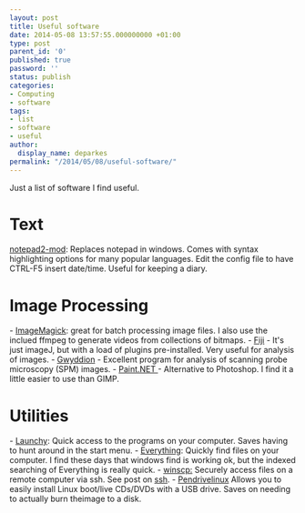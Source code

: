 ```yaml
---
layout: post
title: Useful software
date: 2014-05-08 13:57:55.000000000 +01:00
type: post
parent_id: '0'
published: true
password: ''
status: publish
categories:
- Computing
- software
tags:
- list
- software
- useful
author:
  display_name: deparkes
permalink: "/2014/05/08/useful-software/"
---
```

Just a list of software I find useful.
<h1>Text</h1>
<a title="Notepad2-mod" href="https://xhmikosr.github.io/notepad2-mod/">notepad2-mod</a>: Replaces notepad in windows. Comes with syntax highlighting options for many popular languages.
Edit the config file to have CTRL-F5 insert date/time. Useful for keeping a diary.
<h1>Image Processing</h1>
- <a title="ImageMagick" href="https://www.imagemagick.org/">ImageMagick</a>: great for batch processing image files. I also use the inclued ffmpeg to generate videos from collections of bitmaps.
- <a href="https://fiji.sc/Fiji">Fiji</a> - It's just imageJ, but with a load of plugins pre-installed. Very useful for analysis of images.
- <a href="https://gwyddion.net">Gwyddion</a> - Excellent program for analysis of scanning probe microscopy (SPM) images.
- <a href="https://www.getpaint.net/">Paint.NET </a>- Alternative to Photoshop. I find it a little easier to use than GIMP.
<h1>Utilities</h1>
- <a title="Launchy" href="https://www.launchy.net/">Launchy</a>: Quick access to the programs on your computer. Saves having to hunt around in the start menu.
- <a title="Everything" href="https://www.voidtools.com/">Everything</a>: Quickly find files on your computer. I find these days that windows find is working ok, but the indexed searching of Everything is really quick.
- <a title="winscp" href="https://winscp.net/eng/index.php">winscp:</a> Securely access files on a remote computer via ssh. See post on <a title="Configuring Windows 7 ssh server with cygwin" href="{{site.baseurl}}/2014/02/13/configuring-windows-7-ssh-server-with-cygwin/">ssh</a>.
- <a href="https://www.pendrivelinux.com/universal-usb-installer-easy-as-1-2-3/">Pendrivelinux</a> Allows you to easily install Linux boot/live CDs/DVDs with a USB drive. Saves on needing to actually burn theimage to a disk.
</div>
